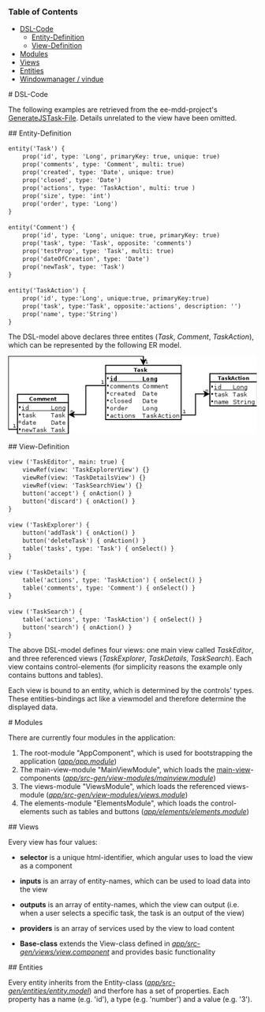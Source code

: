 ### Table of Contents
* [DSL-Code](#DSL-Code)
	* [Entity-Definition](#Entity-Definition)
	* [View-Definition](#View-Definition)
* [Modules](#Modules)
* [Views](#Views)
* [Entities](#Entities)
* [Windowmanager / vindue](https://github.com/j-moeller/vindue/blob/master/DOCUMENTATION.md)

<a name="DSL-Code" />
# DSL-Code

The following examples are retrieved from the ee-mdd-project's [GenerateJSTask-File](https://github.com/eugeis/ee-mdd/blob/9d1df97df188a587fc7954e11e9d1deaea16745a/ee-mdd-gradle/src/test/groovy/ee/mdd/gradle/task/GenerateJsTest.groovy). Details unrelated to the view have been omitted.

<a name="Entity-Definition" />
## Entity-Definition

```
entity('Task') {
	prop('id', type: 'Long', primaryKey: true, unique: true)
	prop('comments', type: 'Comment', multi: true)
	prop('created', type: 'Date', unique: true)
	prop('closed', type: 'Date')
	prop('actions', type: 'TaskAction', multi: true )
	prop('size', type: 'int')
	prop('order', type: 'Long')
}

entity('Comment') {
	prop('id', type: 'Long', unique: true, primaryKey: true)
	prop('task', type: 'Task', opposite: 'comments')
	prop('testProp', type: 'Task', multi: true)
	prop('dateOfCreation', type: 'Date')
	prop('newTask', type: 'Task')
}

entity('TaskAction') {
	prop('id', type:'Long', unique:true, primaryKey:true)
	prop('task', type:'Task', opposite:'actions', description: '')
	prop('name', type:'String')
}
```

The DSL-model above declares three entites (_Task_, _Comment_, _TaskAction_), which can be represented by the following ER model.

![Er model](/documentation/assets/er-diagram.png)


<a name="View-Definition" />
## View-Definition

```
view ('TaskEditor', main: true) {
	viewRef(view: 'TaskExplorerView') {}
	viewRef(view: 'TaskDetailsView') {}
	viewRef(view: 'TaskSearchView') {}
	button('accept') { onAction() }
	button('discard') { onAction() }
}

view ('TaskExplorer') {
	button('addTask') { onAction() }
	button('deleteTask') { onAction() }
	table('tasks', type: 'Task') { onSelect() }
}

view ('TaskDetails') {
	table('actions', type: 'TaskAction') { onSelect() }
	table('comments', type: 'Comment') { onSelect() }
}

view ('TaskSearch') {
	table('actions', type: 'TaskAction') { onSelect() }
	button('search') { onAction() }
}
```

The above DSL-model defines four views: one main view called _TaskEditor_, and three referenced views (_TaskExplorer_, _TaskDetails_, _TaskSearch_). Each view contains control-elements (for simplicity reasons the example only contains buttons and tables).

Each view is bound to an entity, which is determined by the controls' types. These entities-bindings act like a viewmodel and therefore determine the displayed data.

<a name="Modules" />
# Modules

There are currently four modules in the application:

1. The root-module "AppComponent", which is used for bootstrapping the application (*[app/app.module](/app/app.module.ts)*)
2. The main-view-module "MainViewModule", which loads the [main-view](#View-Definition)-components (*[app/src-gen/view-modules/mainview.module](/app/src-gen/view-modules/mainview.module.ts)*)
3. The views-module "ViewsModule", which loads the referenced views-module (*[app/src-gen/view-modules/views.module](/app/src-gen/view-modules/views.module.ts)*)
4. The elements-module "ElementsModule", which loads the control-elements such as tables and buttons (*[app/elements/elements.module](/app/elements/elements.module.ts)*)

<a name="Views" />
## Views

Every view has four values:

- **selector** is a unique html-identifier, which angular uses to load the view as a component

- **inputs** is an array of entity-names, which can be used to load data into the view

- **outputs** is an array of entity-names, which the view can output (i.e. when a user selects a specific task, the task is an output of the view)

- **providers** is an array of services used by the view to load content

- **Base-class** extends the View-class defined in *[app/src-gen/views/view.component](/app/src-gen/views/view.component.ts)* and provides basic functionality

<a name="Entities" />
## Entities

Every entity inherits from the Entity-class (*[app/src-gen/entities/entity.model](/app/src-gen/entities/entity.model.ts)*) and therfore has a set of properties. Each property has a name (e.g. 'id'), a type (e.g. 'number') and a value (e.g. '3').
